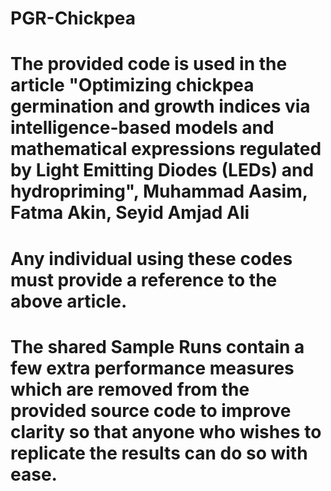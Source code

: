 # PGR-Chickpea
# The provided code is used in the article "Optimizing chickpea germination and growth indices via intelligence-based models and mathematical expressions regulated by Light Emitting Diodes (LEDs) and hydropriming", Muhammad Aasim, Fatma Akin, Seyid Amjad Ali
# Any individual using these codes must provide a reference to the above article.
# The shared Sample Runs contain a few extra performance measures which are removed from the provided source code to improve clarity so that anyone who wishes to replicate the results can do so with ease.
